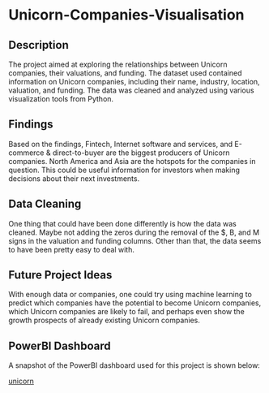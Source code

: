 # Unicorn-Companies-Visualisation

## Description
The project aimed at exploring the relationships between Unicorn companies, their valuations, and funding. The dataset used contained information on Unicorn companies, including their name, industry, location, valuation, and funding. The data was cleaned and analyzed using various visualization tools from Python.

## Findings
Based on the findings, Fintech, Internet software and services, and E-commerce & direct-to-buyer are the biggest producers of Unicorn companies. North America and Asia are the hotspots for the companies in question. This could be useful information for investors when making decisions about their next investments.

## Data Cleaning
One thing that could have been done differently is how the data was cleaned. Maybe not adding the zeros during the removal of the $, B, and M signs in the valuation and funding columns. Other than that, the data seems to have been pretty easy to deal with.

## Future Project Ideas
With enough data or companies, one could try using machine learning to predict which companies have the potential to become Unicorn companies, which Unicorn companies are likely to fail, and perhaps even show the growth prospects of already existing Unicorn companies.

## PowerBI Dashboard
A snapshot of the PowerBI dashboard used for this project is shown below:

[unicorn](https://user-images.githubusercontent.com/112810387/226634177-db34466d-4828-4f16-a6e7-e126e8652580.jpg)
